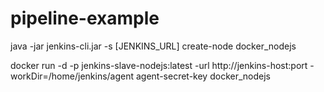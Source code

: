 # pipeline-example

java -jar jenkins-cli.jar -s [JENKINS_URL] create-node docker_nodejs

docker run -d -p  jenkins-slave-nodejs:latest -url http://jenkins-host:port -workDir=/home/jenkins/agent agent-secret-key docker_nodejs 